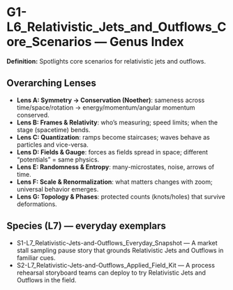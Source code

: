 # G1-L6_Relativistic_Jets_and_Outflows_Core_Scenarios — Genus Index
**Definition:** Spotlights core scenarios for relativistic jets and outflows.

## Overarching Lenses

- **Lens A: Symmetry -> Conservation (Noether)**: sameness across time/space/rotation → energy/momentum/angular momentum conserved.
- **Lens B: Frames & Relativity**: who’s measuring; speed limits; when the stage (spacetime) bends.
- **Lens C: Quantization**: ramps become staircases; waves behave as particles and vice-versa.
- **Lens D: Fields & Gauge**: forces as fields spread in space; different “potentials” = same physics.
- **Lens E: Randomness & Entropy**: many-microstates, noise, arrows of time.
- **Lens F: Scale & Renormalization**: what matters changes with zoom; universal behavior emerges.
- **Lens G: Topology & Phases**: protected counts (knots/holes) that survive deformations.

## Species (L7) — everyday exemplars
- S1-L7_Relativistic-Jets-and-Outflows_Everyday_Snapshot — A market stall sampling pause story that grounds Relativistic Jets and Outflows in familiar cues.
- S2-L7_Relativistic-Jets-and-Outflows_Applied_Field_Kit — A process rehearsal storyboard teams can deploy to try Relativistic Jets and Outflows in the field.
